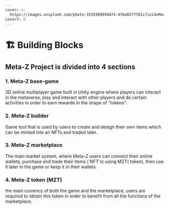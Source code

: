 ```yaml
---
cover: >-
  https://images.unsplash.com/photo-1519389950473-47ba0277781c?ixid=MnwxMjA3fDB8MHxwaG90by1wYWdlfHx8fGVufDB8fHx8&ixlib=rb-1.2.1&auto=format&fit=crop&w=2970&q=80
coverY: 0
---
```


# 🏗 Building Blocks

## Meta-Z Project is divided into 4 sections

### 1. Meta-Z base-game

3D online multiplayer game built in Unity engine where players can interact in the metaverse, play and interact with other players and do certain activities in order to earn rewards in the shape of "tokens".&#x20;

### 2. Meta-Z builder

Game tool that is used by users to create and design their own items which can be minted into an NFTs and traded later.&#x20;

### 3. Meta-Z marketplace

The main market system, where Meta-Z users can connect their online wallets, purchase and trade their items ( NFT's) using MZT( token), then use it later in the game or keep it in their wallets.&#x20;

### 4. Meta-Z token (MZT)

the main currency of both the game and the marketplace, users are required to obtain this token in order to benefit from all the functions of the marketplace.
